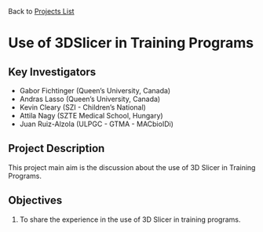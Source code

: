 Back to [Projects List](../README.md#ProjectsList)

# Use of 3DSlicer in Training Programs

## Key Investigators

- Gabor Fichtinger (Queen’s University, Canada)
- Andras Lasso (Queen’s University, Canada)
- Kevin Cleary (SZI - Children’s National)
- Attila Nagy (SZTE Medical School, Hungary)
- Juan Ruiz-Alzola (ULPGC - GTMA - MACbioIDi)

## Project Description

This project main aim is the discussion about the use of 3D Slicer in Training Programs.

## Objectives

1. To share the experience in the use of 3D Slicer in training programs.

